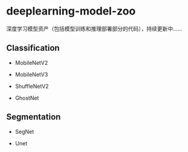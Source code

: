 # deeplearning-model-zoo
深度学习模型资产（包括模型训练和推理部署部分的代码），持续更新中......

## Classification

- MobileNetV2

- MobileNetV3

- ShuffleNetV2

- GhostNet

## Segmentation

- SegNet

- Unet
